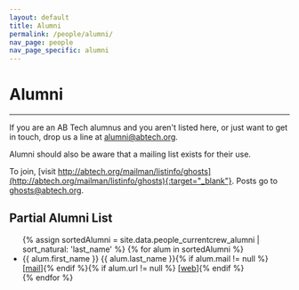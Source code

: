 ```yaml
---
layout: default
title: Alumni
permalink: /people/alumni/
nav_page: people
nav_page_specific: alumni
---
```


# Alumni

<hr class="bg-primary"/>

If you are an AB Tech alumnus and you aren't listed here, or just want to get in touch, drop us a line at [alumni@abtech.org](mailto:alumni@abtech.org).

Alumni should also be aware that a mailing list exists for their use.

To join, [visit http://abtech.org/mailman/listinfo/ghosts](http://abtech.org/mailman/listinfo/ghosts){:target="_blank"}. Posts go to [ghosts@abtech.org](mailto:ghosts@abtech.org).

## Partial Alumni List

<ul class="align-items-start align-content-center custom-list-columns-4 list-unstyled">
  {% assign sortedAlumni = site.data.people_currentcrew_alumni | sort_natural: 'last_name' %}
  {% for alum in sortedAlumni %}<li class="border-start border-secondary mb-1 ps-1"><span class="user-select-none">{{ alum.first_name }} {{ alum.last_name }}</span>{% if alum.mail != null %} [<a href="mailto:{{alum.mail}}">mail</a>]{% endif %}{% if alum.url != null %} [<a href="mailto:{{alum.url}}">web</a>]{% endif %}</li>{% endfor %}
</ul>

